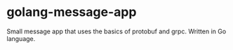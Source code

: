 # golang-message-app
Small message app that uses the basics of protobuf and grpc. Written in Go language.

